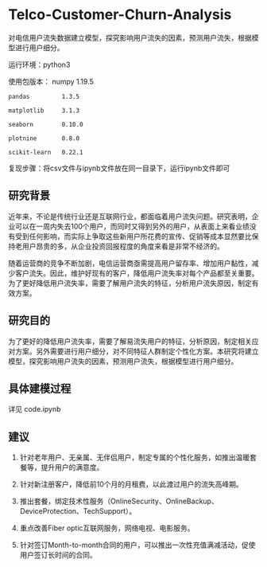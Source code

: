 # Telco-Customer-Churn-Analysis
对电信用户流失数据建立模型，探究影响用户流失的因素，预测用户流失，根据模型进行用户细分。

运行环境：python3

使用包版本：
    numpy          1.19.5
    
    pandas         1.3.5
    
    matplotlib     3.1.3
    
    seaborn        0.10.0
    
    plotnine       0.8.0
    
    scikit-learn   0.22.1

复现步骤：将csv文件与ipynb文件放在同一目录下，运行ipynb文件即可


## 研究背景

近年来，不论是传统行业还是互联网行业，都面临着用户流失问题。研究表明，企业可以在一周内失去100个用户，而同时又得到另外的用户，从表面上来看业绩没有受到任何影响，而实际上争取这些新用户所花费的宣传、促销等成本显然要比保持老用户昂贵的多，从企业投资回报程度的角度来看是非常不经济的。

随着运营商的竞争不断加剧，电信运营商亟需提高用户留存率、增加用户黏性，减少客户流失。因此，维护好现有的客户，降低用户流失率对每个产品都至关重要。为了更好降低用户流失率，需要了解用户流失的特征，分析用户流失原因，制定有效方案。

## 研究目的

为了更好的降低用户流失率，需要了解易流失用户的特征，分析原因，制定相关应对方案。另外需要进行用户细分，对不同特征人群制定个性化方案。本研究将建立模型，探究影响用户流失的因素，预测用户流失，根据模型进行用户细分。

## 具体建模过程
详见 code.ipynb

## 建议

1.	针对老年用户、无亲属、无伴侣用户，制定专属的个性化服务，如推出温暖套餐等，提升用户的满意度。

2.	针对新注册客户，降低前10个月的月租费，以此渡过用户的流失高峰期。

3.	推出套餐，绑定技术性服务（OnlineSecurity、OnlineBackup、DeviceProtection、TechSupport）。

4.	重点改善Fiber optic互联网服务，网络电视、电影服务。

5.	针对签订Month-to-month合同的用户，可以推出一次性充值满减活动，促使用户签订长时间的合同。

